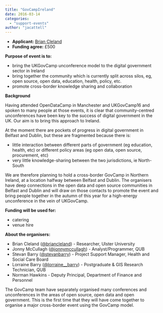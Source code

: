 ```yaml
---
title: "GovCampIreland"
date: 2016-03-14
categories: 
  - "support-events"
author: "jacattell"
---
```


- **Applicant:** [Brian Cleland](https://twitter.com/briancleland)
- **Funding agree:** £500

**Purpose of event is to:**

- bring the UKGovCamp unconference model to the digital government sector in Ireland
- bring together the community which is currently split across silos, eg, open source, open data, education, health, policy, etc.
- promote cross-border knowledge sharing and collaboration

**Background**

Having attended OpenDataCamp in Manchester and UKGovCamp16 and spoken to many people at those events, it is clear that community-centred unconferences have been key to the success of digital government in the UK. Our aim is to bring this approach to Ireland.

At the moment there are pockets of progress in digital government in Belfast and Dublin, but these are fragmented because there is:

- little interaction between different parts of government (eg education, health, etc) or different policy areas (eg open data, open source, procurement, etc)
- very little knowledge-sharing between the two jurisdictions, ie North-South

We are therefore planning to hold a cross-border GovCamp in Northern Ireland, at a location halfway between Belfast and Dublin. The organisers have deep connections in the open data and open source communities in Belfast and Dublin and will draw on those contacts to promote the event and bring people together in the autumn of this year for a high-energy unconference in the vein of UKGovCamp.

**Funding will be used for:**

- catering
- venue hire

**About the organisers:**

- Brian Cleland ([@briancleland](https://twitter.com/briancleland)) - Researcher, Ulster University
- Jonny McCullagh ([@jonnymccullagh](https://twitter.com/jonnymccullagh)) - Analyst/Programmer, QUB
- Stevan Barry ([@stevanbarry](https://twitter.com/stevanbarry)) - Project Support Manager, Health and Social Care Board
- Lorraine Barry ([@lorraine\_\_barry](https://twitter.com/lorraine__barry)) - Postgraduate & GIS Research Technician, QUB
- Norman Hawkins - Deputy Principal, Department of Finance and Personnel

The GovCamp team have separately organised many conferences and unconferences in the areas of open source, open data and open government. This is the first time that they will have come together to organise a major cross-border event using the GovCamp model.
